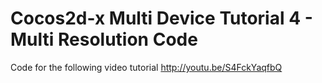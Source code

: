 Cocos2d-x Multi Device Tutorial 4 - Multi Resolution Code
=========================================================

Code for the following video tutorial http://youtu.be/S4FckYaqfbQ
